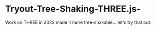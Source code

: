 # Tryout-Tree-Shaking-THREE.js-
Work on THREE in 2022 made it more tree-shakable... let's try that out.
